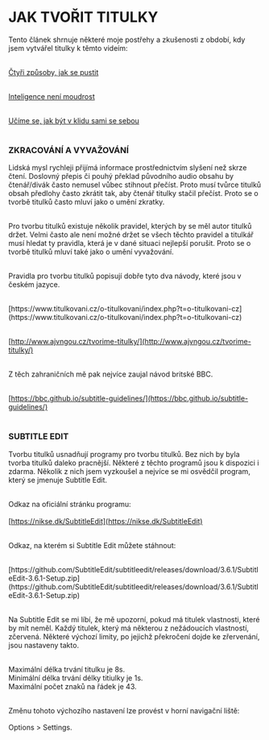 # JAK TVOŘIT TITULKY

Tento článek shrnuje některé moje postřehy a zkušenosti z období, kdy jsem vytvářel titulky k těmto videím:<br><br>

[Čtyři způsoby, jak se pustit](https://www.youtube.com/watch?v=pkH7Qick84E)<br><br>

[Inteligence není moudrost](https://www.youtube.com/watch?v=W52r-greBg0)<br><br>

[Učíme se, jak být v klidu sami se sebou](https://www.youtube.com/watch?v=VCR0GOzAKoE&t=3s)<br><br>

### ZKRACOVÁNÍ A VYVAŽOVÁNÍ

Lidská mysl rychleji přijímá informace prostřednictvím slyšení než skrze čtení. Doslovný přepis či pouhý překlad původního audio obsahu by čtenář/divák často nemusel vůbec stihnout přečíst. Proto musí tvůrce titulků obsah předlohy často zkrátit tak, aby čtenář titulky stačil přečíst. Proto se o tvorbě titulků často mluví jako o umění zkratky.<br><br>

Pro tvorbu titulků existuje několik pravidel, kterých by se měl autor titulků držet. Velmi často ale není možné držet se všech těchto pravidel a titulkář musí hledat ty pravidla, která je v dané situaci nejlepší porušit. Proto se o tvorbě titulků mluví také jako o umění vyvažování. <br><br>

Pravidla pro tvorbu titulků popisují dobře tyto dva návody, které jsou v českém jazyce.<br><br>

<div class="do-not-break-out" markdown="1">
[https://www.titulkovani.cz/o-titulkovani/index.php?t=o-titulkovani-cz](https://www.titulkovani.cz/o-titulkovani/index.php?t=o-titulkovani-cz)<br><br>

[http://www.ajvngou.cz/tvorime-titulky/](http://www.ajvngou.cz/tvorime-titulky/)<br><br>

Z těch zahraničních mě pak nejvíce zaujal návod britské BBC.<br><br>

[https://bbc.github.io/subtitle-guidelines/](https://bbc.github.io/subtitle-guidelines/)<br><br>

</div>

### SUBTITLE EDIT

Tvorbu titulků usnadňují programy pro tvorbu titulků. Bez nich by byla tvorba titulků daleko pracnější. Některé z těchto programů jsou k dispozici i zdarma. Několik z nich jsem vyzkoušel a nejvíce se mi osvědčil program, který se jmenuje Subtitle Edit. <br><br>

Odkaz na oficiální stránku programu:<br><br>
[https://nikse.dk/SubtitleEdit](https://nikse.dk/SubtitleEdit)<br><br>

Odkaz, na kterém si Subtitle Edit můžete stáhnout:<br><br>

<div class="do-not-break-out" markdown="1">
[https://github.com/SubtitleEdit/subtitleedit/releases/download/3.6.1/SubtitleEdit-3.6.1-Setup.zip](https://github.com/SubtitleEdit/subtitleedit/releases/download/3.6.1/SubtitleEdit-3.6.1-Setup.zip)<br><br>
</div>

Na Subtitle Edit se mi líbí, že mě upozorní, pokud má titulek vlastnosti, které by mít neměl. Každý titulek, který má některou z nežádoucích vlastností, zčervená. Některé výchozí limity, po jejichž překročení dojde ke zřervenání, jsou nastaveny takto. <br><br>

Maximální délka trvání titulku je 8s.<br>
Minimální délka trvání délky titiulky je 1s.<br>
Maximální počet znaků na řádek je 43.<br><br>

Změnu tohoto výchozího nastavení lze provést v horní navigační liště:<br><br>

<div style='margin-top: -15px' >Options > Settings.</div>
